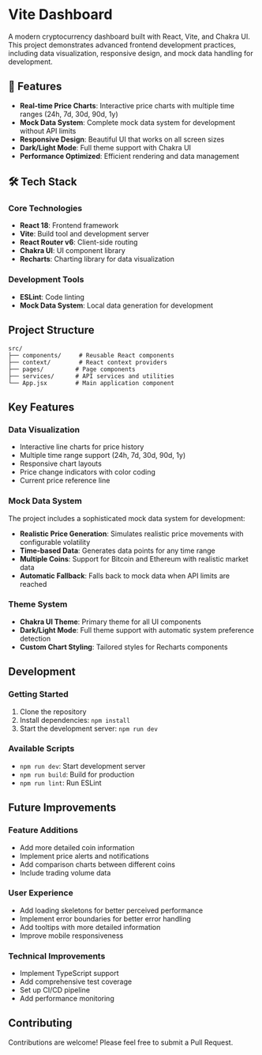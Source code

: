 # Vite Dashboard

A modern cryptocurrency dashboard built with React, Vite, and Chakra UI. This project demonstrates advanced frontend development practices, including data visualization, responsive design, and mock data handling for development.

## 🚀 Features

- **Real-time Price Charts**: Interactive price charts with multiple time ranges (24h, 7d, 30d, 90d, 1y)
- **Mock Data System**: Complete mock data system for development without API limits
- **Responsive Design**: Beautiful UI that works on all screen sizes
- **Dark/Light Mode**: Full theme support with Chakra UI
- **Performance Optimized**: Efficient rendering and data management

## 🛠️ Tech Stack

### Core Technologies

- **React 18**: Frontend framework
- **Vite**: Build tool and development server
- **React Router v6**: Client-side routing
- **Chakra UI**: UI component library
- **Recharts**: Charting library for data visualization

### Development Tools

- **ESLint**: Code linting
- **Mock Data System**: Local data generation for development

## Project Structure

```
src/
├── components/     # Reusable React components
├── context/        # React context providers
├── pages/         # Page components
├── services/      # API services and utilities
└── App.jsx        # Main application component
```

## Key Features

### Data Visualization

- Interactive line charts for price history
- Multiple time range support (24h, 7d, 30d, 90d, 1y)
- Responsive chart layouts
- Price change indicators with color coding
- Current price reference line

### Mock Data System

The project includes a sophisticated mock data system for development:

- **Realistic Price Generation**: Simulates realistic price movements with configurable volatility
- **Time-based Data**: Generates data points for any time range
- **Multiple Coins**: Support for Bitcoin and Ethereum with realistic market data
- **Automatic Fallback**: Falls back to mock data when API limits are reached

### Theme System

- **Chakra UI Theme**: Primary theme for all UI components
- **Dark/Light Mode**: Full theme support with automatic system preference detection
- **Custom Chart Styling**: Tailored styles for Recharts components

## Development

### Getting Started

1. Clone the repository
2. Install dependencies: `npm install`
3. Start the development server: `npm run dev`

### Available Scripts

- `npm run dev`: Start development server
- `npm run build`: Build for production
- `npm run lint`: Run ESLint

## Future Improvements

### Feature Additions

- Add more detailed coin information
- Implement price alerts and notifications
- Add comparison charts between different coins
- Include trading volume data

### User Experience

- Add loading skeletons for better perceived performance
- Implement error boundaries for better error handling
- Add tooltips with more detailed information
- Improve mobile responsiveness

### Technical Improvements

- Implement TypeScript support
- Add comprehensive test coverage
- Set up CI/CD pipeline
- Add performance monitoring

## Contributing

Contributions are welcome! Please feel free to submit a Pull Request.
